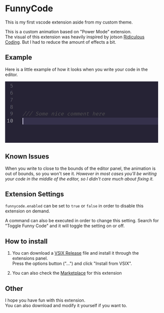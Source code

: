 # FunnyCode

This is my first vscode extension aside from my custom theme.

This is a custom animation based on "Power Mode" extension.<br>
The visual of this extension was heavily inspired by jotson [Ridiculous Coding](https://github.com/jotson/ridiculous_coding). But I had to reduce the amount of effects a bit.

## Example

Here is a little example of how it looks when you write your code in the editor.

![example](/images/example.gif)

## Known Issues

When you write to close to the bounds of the editor panel, the animation is out of bounds, so you won't see it. _However in most cases you'll be writing your code in the middle of the editor, so I didn't care much about fixing it._

## Extension Settings

`funnycode.enabled` can be set to `true` or `false` in order to disable this extension on demand.<br>

A command can also be executed in order to change this setting. Search for "Toggle Funny Code" and it will toggle the setting on or off.

## How to install

1. You can download a [VSIX Release](releases/) file and install it through the extensions panel.<br>
Press the options button ("...") and click "Install from VSIX".

2. You can also check the [Marketplace](https://marketplace.visualstudio.com/items?itemName=ExBrain.funnycode) for this extension

## Other

I hope you have fun with this extension.<br>
You can also download and modify it yourself if you want to.
